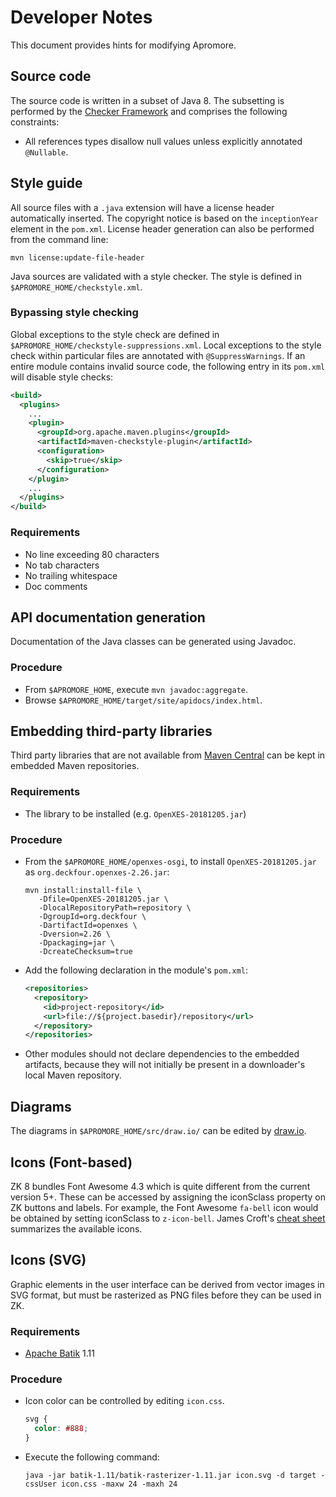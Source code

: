 # Developer Notes
This document provides hints for modifying Apromore.

## Source code
The source code is written in a subset of Java 8.
The subsetting is performed by the [Checker Framework](https://checkerframework.org) and comprises the following constraints:

- All references types disallow null values unless explicitly annotated `@Nullable`.

## Style guide
All source files with a `.java` extension will have a license header automatically inserted.
The copyright notice is based on the `inceptionYear` element in the `pom.xml`.
License header generation can also be performed from the command line:

```
mvn license:update-file-header
```

Java sources are validated with a style checker.
The style is defined in `$APROMORE_HOME/checkstyle.xml`.

### Bypassing style checking
Global exceptions to the style check are defined in `$APROMORE_HOME/checkstyle-suppressions.xml`.
Local exceptions to the style check within particular files are annotated with `@SuppressWarnings`.
If an entire module contains invalid source code, the following entry in its `pom.xml` will disable style checks:

```xml
<build>
  <plugins>
    ...
    <plugin>
      <groupId>org.apache.maven.plugins</groupId>
      <artifactId>maven-checkstyle-plugin</artifactId>
      <configuration>
        <skip>true</skip>
      </configuration>
    </plugin>
    ...
  </plugins>
</build>
```

### Requirements
- No line exceeding 80 characters
- No tab characters 
- No trailing whitespace 
- Doc comments


## API documentation generation
Documentation of the Java classes can be generated using Javadoc.

### Procedure
- From `$APROMORE_HOME`, execute `mvn javadoc:aggregate`.
- Browse `$APROMORE_HOME/target/site/apidocs/index.html`.


## Embedding third-party libraries
Third party libraries that are not available from [Maven Central](https://maven.org) can be kept in embedded Maven repositories.

### Requirements
- The library to be installed (e.g. `OpenXES-20181205.jar`)

### Procedure
- From the `$APROMORE_HOME/openxes-osgi`, to install `OpenXES-20181205.jar` as `org.deckfour.openxes-2.26.jar`:

  ```
  mvn install:install-file \
     -Dfile=OpenXES-20181205.jar \
     -DlocalRepositoryPath=repository \
     -DgroupId=org.deckfour \
     -DartifactId=openxes \
     -Dversion=2.26 \
     -Dpackaging=jar \
     -DcreateChecksum=true
  ```
- Add the following declaration in the module's `pom.xml`:

  ```xml
  <repositories>
    <repository>
      <id>project-repository</id>
      <url>file://${project.basedir}/repository</url>
    </repository>
  </repositories>
  ```

- Other modules should not declare dependencies to the embedded artifacts, because they will not initially be present in a downloader's local Maven repository.


## Diagrams
The diagrams in `$APROMORE_HOME/src/draw.io/` can be edited by [draw.io](https://www.draw.io).


## Icons (Font-based)
ZK 8 bundles Font Awesome 4.3 which is quite different from the current version 5+.
These can be accessed by assigning the iconSclass property on ZK buttons and labels.
For example, the Font Awesome `fa-bell` icon would be obtained by setting iconSclass to `z-icon-bell`.
James Croft's [cheat sheet](https://fontawesome.bootstrapcheatsheets.com) summarizes the available icons.


## Icons (SVG)
Graphic elements in the user interface can be derived from vector images in SVG format, but must be rasterized as PNG files before they can be used in ZK.

### Requirements
- [Apache Batik](https://xmlgraphics.apache.org/batik/) 1.11

### Procedure
- Icon color can be controlled by editing `icon.css`.

  ```css
  svg {
    color: #888;
  }
  ```
- Execute the following command:

  ```
  java -jar batik-1.11/batik-rasterizer-1.11.jar icon.svg -d target -cssUser icon.css -maxw 24 -maxh 24
  ```
